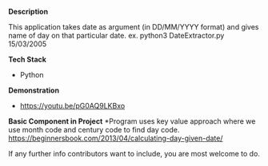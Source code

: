 **Description**

This application takes date as argument (in DD/MM/YYYY format) and gives name of day on that particular date.
ex. python3 DateExtractor.py 15/03/2005

**Tech Stack**

* Python

**Demonstration**
        
*  https://youtu.be/pG0AQ9LKBxo
        

**Basic Component in Project**
*Program uses key value approach where we use month code and century code to find day code. 
https://beginnersbook.com/2013/04/calculating-day-given-date/


If any further info contributors want to include, you are most welcome to do.
